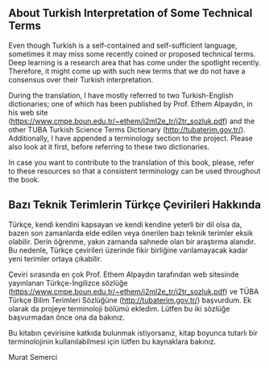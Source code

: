 ## About Turkish Interpretation of Some Technical Terms

Even though Turkish is a self-contained and self-sufficient language, sometimes it may miss some recently coined or proposed technical terms. Deep learning is a research area that has come under the spotlight recently. Therefore, it might come up with such new terms that we do not have a consensus over their Turkish interpretation.

During the translation, I have mostly referred to two Turkish-English dictionaries; one of which has been published by Prof. Ethem Alpaydın, in his web site (https://www.cmpe.boun.edu.tr/~ethem/i2ml2e_tr/i2tr_sozluk.pdf) and the other TUBA Turkish Science Terms Dictionary (http://tubaterim.gov.tr/). Additionally, I have appended a terminology section to the project. Please also look at it first, before referring to these two dictionaries.

In case you want to contribute to the translation of this book, please, refer to these resources so that a consistent terminology can be used throughout the book.


## Bazı Teknik Terimlerin Türkçe Çevirileri Hakkında

Türkçe, kendi kendini kapsayan ve kendi kendine yeterli bir dil olsa da, bazen son zamanlarda elde edilen veya önerilen bazı teknik terimler eksik olabilir. Derin öğrenme, yakın zamanda sahnede olan bir araştırma alanıdır. Bu nedenle, Türkçe çevirileri üzerinde fikir birliğine varılamayacak kadar yeni terimler ortaya çıkabilir.

Çeviri sırasında en çok Prof. Ethem Alpaydın tarafından web sitesinde yayınlanan Türkçe-İngilizce sözlüğe (https://www.cmpe.boun.edu.tr/~ethem/i2ml2e_tr/i2tr_sozluk.pdf) ve TÜBA Türkçe Bilim Terimleri Sözlüğüne (http://tubaterim.gov.tr/) başvurdum. Ek olarak da projeye terminoloji bölümü ekledim. Lütfen bu iki sözlüğe başvurmadan önce ona da bakınız.

Bu kitabın çevirisine katkıda bulunmak istiyorsanız, kitap boyunca tutarlı bir terminolojinin kullanılabilmesi için lütfen bu kaynaklara bakınız.

Murat Semerci

